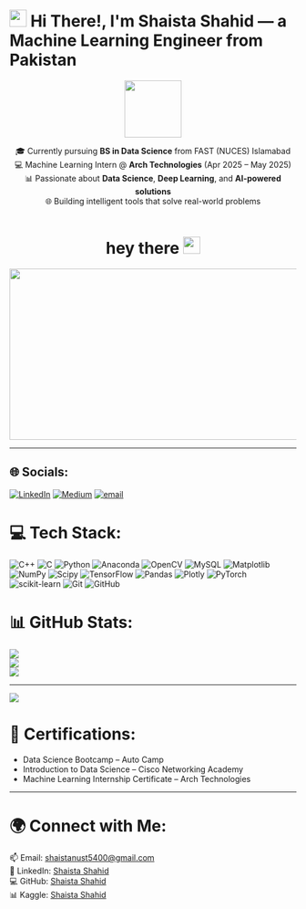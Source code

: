 # <img src="https://raw.githubusercontent.com/MartinHeinz/MartinHeinz/master/wave.gif" width="30px"> Hi There!, I'm Shaista Shahid — a Machine Learning Engineer from Pakistan

<div id="header" align="center">
  <img src="https://media.giphy.com/media/M9gbBd9nbDrOTu1Mqx/giphy.gif" width="100"/>
  <div id="badges">

🎓 Currently pursuing **BS in Data Science** from FAST (NUCES) Islamabad  
💻 Machine Learning Intern @ **Arch Technologies** (Apr 2025 – May 2025)  
📊 Passionate about **Data Science**, **Deep Learning**, and **AI-powered solutions**   
🌐 Building intelligent tools that solve real-world problems

  </div>
  <img src="https://komarev.com/ghpvc/?username=your-github-username&style=flat-square&color=blue" alt=""/>
  <h1>
    hey there
    <img src="https://media.giphy.com/media/hvRJCLFzcasrR4ia7z/giphy.gif" width="30px"/>
  </h1>
</div>
<div align="center">
  <img src="https://media.giphy.com/media/dWesBcTLavkZuG35MI/giphy.gif" width="600" height="300"/>
</div>


---

## 🌐 Socials:
[![LinkedIn](https://img.shields.io/badge/LinkedIn-%230077B5.svg?logo=linkedin&logoColor=white)](https://linkedin.com/in/https://www.linkedin.com/in/shaista-shahid-6118a9286/) [![Medium](https://img.shields.io/badge/Medium-12100E?logo=medium&logoColor=white)](https://medium.com/@https://medium.com/@shaistanust5400) [![email](https://img.shields.io/badge/Email-D14836?logo=gmail&logoColor=white)](mailto:shaistanust5400gmail.com ) 

# 💻 Tech Stack:
![C++](https://img.shields.io/badge/c++-%2300599C.svg?style=for-the-badge&logo=c%2B%2B&logoColor=white) ![C](https://img.shields.io/badge/c-%2300599C.svg?style=for-the-badge&logo=c&logoColor=white) ![Python](https://img.shields.io/badge/python-3670A0?style=for-the-badge&logo=python&logoColor=ffdd54) ![Anaconda](https://img.shields.io/badge/Anaconda-%2344A833.svg?style=for-the-badge&logo=anaconda&logoColor=white) ![OpenCV](https://img.shields.io/badge/opencv-%23white.svg?style=for-the-badge&logo=opencv&logoColor=white) ![MySQL](https://img.shields.io/badge/mysql-4479A1.svg?style=for-the-badge&logo=mysql&logoColor=white) ![Matplotlib](https://img.shields.io/badge/Matplotlib-%23ffffff.svg?style=for-the-badge&logo=Matplotlib&logoColor=black) ![NumPy](https://img.shields.io/badge/numpy-%23013243.svg?style=for-the-badge&logo=numpy&logoColor=white) ![Scipy](https://img.shields.io/badge/SciPy-%230C55A5.svg?style=for-the-badge&logo=scipy&logoColor=%white) ![TensorFlow](https://img.shields.io/badge/TensorFlow-%23FF6F00.svg?style=for-the-badge&logo=TensorFlow&logoColor=white) ![Pandas](https://img.shields.io/badge/pandas-%23150458.svg?style=for-the-badge&logo=pandas&logoColor=white) ![Plotly](https://img.shields.io/badge/Plotly-%233F4F75.svg?style=for-the-badge&logo=plotly&logoColor=white) ![PyTorch](https://img.shields.io/badge/PyTorch-%23EE4C2C.svg?style=for-the-badge&logo=PyTorch&logoColor=white) ![scikit-learn](https://img.shields.io/badge/scikit--learn-%23F7931E.svg?style=for-the-badge&logo=scikit-learn&logoColor=white) ![Git](https://img.shields.io/badge/git-%23F05033.svg?style=for-the-badge&logo=git&logoColor=white) ![GitHub](https://img.shields.io/badge/github-%23121011.svg?style=for-the-badge&logo=github&logoColor=white)
# 📊 GitHub Stats:
![](https://github-readme-stats.vercel.app/api?username=Shaista-Shahid&theme=dark&hide_border=false&include_all_commits=true&count_private=true)<br/>
![](https://nirzak-streak-stats.vercel.app/?user=Shaista-Shahid&theme=dark&hide_border=false)<br/>
![](https://github-readme-stats.vercel.app/api/top-langs/?username=Shaista-Shahid&theme=dark&hide_border=false&include_all_commits=true&count_private=true&layout=compact)

---
[![](https://visitcount.itsvg.in/api?id=CodeWithHammadFarooq&icon=0&color=0)](https://visitcount.itsvg.in)

<!-- Proudly created with GPRM ( https://gprm.itsvg.in ) -->
# 🏅 Certifications:

- Data Science Bootcamp – Auto Camp
- Introduction to Data Science –  Cisco Networking Academy
- Machine Learning Internship Certificate – Arch Technologies

---

# 🌍 Connect with Me:

📫 Email: [shaistanust5400@gmail.com](mailto:shaistanust54000@gmail.com)  
🔗 LinkedIn: [Shaista Shahid](https://www.linkedin.com/in/shaista-shahid-6118a9286/)  
💻 GitHub: [Shaista Shahid](https://github.com/Shaista-Shahid)  
📊 Kaggle: [Shaista Shahid](https://www.kaggle.com/shaistashahid)
